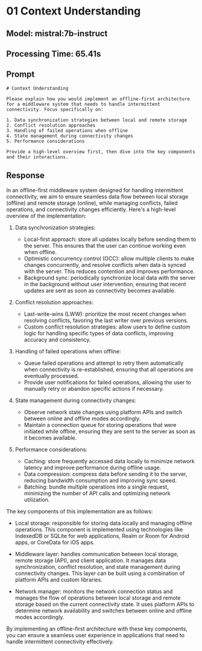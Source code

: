 # 01 Context Understanding

## Model: mistral:7b-instruct

## Processing Time: 65.41s

## Prompt

```
# Context Understanding

Please explain how you would implement an offline-first architecture for a middleware system that needs to handle intermittent connectivity. Focus specifically on:

1. Data synchronization strategies between local and remote storage
2. Conflict resolution approaches
3. Handling of failed operations when offline
4. State management during connectivity changes
5. Performance considerations

Provide a high-level overview first, then dive into the key components and their interactions.

```

## Response

In an offline-first middleware system designed for handling intermittent connectivity, we aim to ensure seamless data flow between local storage (offline) and remote storage (online), while managing conflicts, failed operations, and connectivity changes efficiently. Here's a high-level overview of the implementation:

1. Data synchronization strategies:
   - Local-first approach: store all updates locally before sending them to the server. This ensures that the user can continue working even when offline.
   - Optimistic concurrency control (OCC): allow multiple clients to make changes concurrently, and resolve conflicts when data is synced with the server. This reduces contention and improves performance.
   - Background sync: periodically synchronize local data with the server in the background without user intervention, ensuring that recent updates are sent as soon as connectivity becomes available.

2. Conflict resolution approaches:
   - Last-write-wins (LWW): prioritize the most recent changes when resolving conflicts, favoring the last writer over previous versions.
   - Custom conflict resolution strategies: allow users to define custom logic for handling specific types of data conflicts, improving accuracy and consistency.

3. Handling of failed operations when offline:
   - Queue failed operations and attempt to retry them automatically when connectivity is re-established, ensuring that all operations are eventually processed.
   - Provide user notifications for failed operations, allowing the user to manually retry or abandon specific actions if necessary.

4. State management during connectivity changes:
   - Observe network state changes using platform APIs and switch between online and offline modes accordingly.
   - Maintain a connection queue for storing operations that were initiated while offline, ensuring they are sent to the server as soon as it becomes available.

5. Performance considerations:
   - Caching: store frequently accessed data locally to minimize network latency and improve performance during offline usage.
   - Data compression: compress data before sending it to the server, reducing bandwidth consumption and improving sync speed.
   - Batching: bundle multiple operations into a single request, minimizing the number of API calls and optimizing network utilization.

The key components of this implementation are as follows:

- Local storage: responsible for storing data locally and managing offline operations. This component is implemented using technologies like IndexedDB or SQLite for web applications, Realm or Room for Android apps, or CoreData for iOS apps.

- Middleware layer: handles communication between local storage, remote storage (API), and client application. It manages data synchronization, conflict resolution, and state management during connectivity changes. This layer can be built using a combination of platform APIs and custom libraries.

- Network manager: monitors the network connection status and manages the flow of operations between local storage and remote storage based on the current connectivity state. It uses platform APIs to determine network availability and switches between online and offline modes accordingly.

By implementing an offline-first architecture with these key components, you can ensure a seamless user experience in applications that need to handle intermittent connectivity effectively.